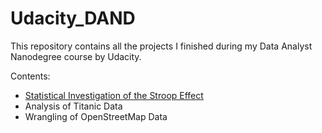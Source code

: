 # Udacity_DAND

This repository contains all the projects I finished during my Data Analyst Nanodegree course by Udacity.

Contents:

* [Statistical Investigation of the Stroop Effect](/tree/master/DAND_p1)
* Analysis of Titanic Data
* Wrangling of OpenStreetMap Data
